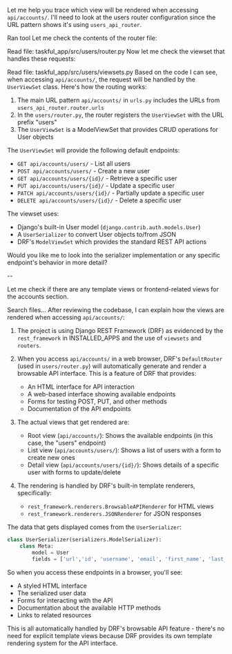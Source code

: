 Let me help you trace which view will be rendered when accessing `api/accounts/`. I'll need to look at the users router configuration since the URL pattern shows it's using `users_api_router`.

Ran tool
Let me check the contents of the router file:

Read file: taskful_app/src/users/router.py
Now let me check the viewset that handles these requests:

Read file: taskful_app/src/users/viewsets.py
Based on the code I can see, when accessing `api/accounts/`, the request will be handled by the `UserViewSet` class. Here's how the routing works:

1. The main URL pattern `api/accounts/` in `urls.py` includes the URLs from `users_api_router.router.urls`
2. In the `users/router.py`, the router registers the `UserViewSet` with the URL prefix "users"
3. The `UserViewSet` is a ModelViewSet that provides CRUD operations for User objects

The `UserViewSet` will provide the following default endpoints:

- `GET api/accounts/users/` - List all users
- `POST api/accounts/users/` - Create a new user
- `GET api/accounts/users/{id}/` - Retrieve a specific user
- `PUT api/accounts/users/{id}/` - Update a specific user
- `PATCH api/accounts/users/{id}/` - Partially update a specific user
- `DELETE api/accounts/users/{id}/` - Delete a specific user

The viewset uses:
- Django's built-in User model (`django.contrib.auth.models.User`)
- A `UserSerializer` to convert User objects to/from JSON
- DRF's `ModelViewSet` which provides the standard REST API actions

Would you like me to look into the serializer implementation or any specific endpoint's behavior in more detail?

--

Let me check if there are any template views or frontend-related views for the accounts section.

Search files...
After reviewing the codebase, I can explain how the views are rendered when accessing `api/accounts/`:

1. The project is using Django REST Framework (DRF) as evidenced by the `rest_framework` in INSTALLED_APPS and the use of `viewsets` and `routers`.

2. When you access `api/accounts/` in a web browser, DRF's `DefaultRouter` (used in `users/router.py`) will automatically generate and render a browsable API interface. This is a feature of DRF that provides:

   - An HTML interface for API interaction
   - A web-based interface showing available endpoints
   - Forms for testing POST, PUT, and other methods
   - Documentation of the API endpoints

3. The actual views that get rendered are:

   - Root view (`api/accounts/`): Shows the available endpoints (in this case, the "users" endpoint)
   - List view (`api/accounts/users/`): Shows a list of users with a form to create new ones
   - Detail view (`api/accounts/users/{id}/`): Shows details of a specific user with forms to update/delete

4. The rendering is handled by DRF's built-in template renderers, specifically:
   - `rest_framework.renderers.BrowsableAPIRenderer` for HTML views
   - `rest_framework.renderers.JSONRenderer` for JSON responses

The data that gets displayed comes from the `UserSerializer`:

```python
class UserSerializer(serializers.ModelSerializer):
    class Meta:
        model = User
        fields = ['url','id', 'username', 'email', 'first_name', 'last_name']
```

So when you access these endpoints in a browser, you'll see:
- A styled HTML interface
- The serialized user data
- Forms for interacting with the API
- Documentation about the available HTTP methods
- Links to related resources

This is all automatically handled by DRF's browsable API feature - there's no need for explicit template views because DRF provides its own template rendering system for the API interface.
